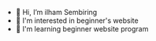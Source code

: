 - 👋 Hi, I’m ilham Sembiring
- 👀 I'm interested in beginner's website
- 🌱 I'm learning beginner website program

<!---
ilhamSem19/ilhamSem19 is a ✨ special ✨ repository because its `README.md` (this file) appears on your GitHub profile.
You can click the Preview link to take a look at your changes.
--->
